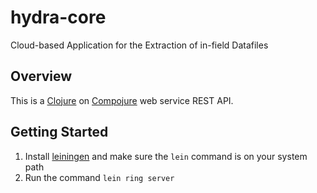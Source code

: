 hydra-core
=======================

Cloud-based Application for the Extraction of in-field Datafiles

Overview
--
This is a [Clojure](http://clojure.org) on
[Compojure](https://github.com/weavejester/compojure) web service REST API.

Getting Started
--
1. Install [leiningen](http://leiningen.org/) and make sure the `lein` command
   is on your system path
1. Run the command `lein ring server`
